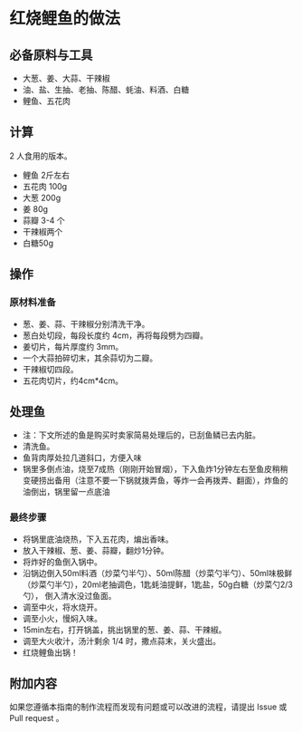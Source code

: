 # 红烧鲤鱼的做法

## 必备原料与工具

- 大葱、姜、大蒜、干辣椒
- 油、盐、生抽、老抽、陈醋、蚝油、料酒、白糖
- 鲤鱼、五花肉

## 计算

 2 人食用的版本。

* 鲤鱼 2斤左右
* 五花肉 100g
* 大葱 200g
* 姜 80g
* 蒜瓣 3-4 个
* 干辣椒两个
* 白糖50g

## 操作

### 原材料准备

* 葱、姜、蒜、干辣椒分别清洗干净。
* 葱白处切段，每段长度约 4cm，再将每段劈为四瓣。
* 姜切片，每片厚度约 3mm。
* 一个大蒜拍碎切末，其余蒜切为二瓣。
* 干辣椒切四段。
* 五花肉切片，约4cm*4cm。

## 处理鱼

* 注：下文所述的鱼是购买时卖家简易处理后的，已刮鱼鳞已去内脏。
* 清洗鱼。
* 鱼背肉厚处拉几道斜口，方便入味
* 锅里多倒点油，烧至7成热（刚刚开始冒烟），下入鱼炸1分钟左右至鱼皮稍稍变硬捞出备用（注意不要一下锅就拨弄鱼，等炸一会再拨弄、翻面），炸鱼的油倒出，锅里留一点底油

### 最终步骤

* 将锅里底油烧热，下入五花肉，煸出香味。
* 放入干辣椒、葱、姜、蒜瓣，翻炒1分钟。
* 将炸好的鱼倒入锅中。
* 沿锅边倒入50ml料酒（炒菜勺半勺）、50ml陈醋（炒菜勺半勺）、50ml味极鲜（炒菜勺半勺），20ml老抽调色，1匙蚝油提鲜，1匙盐，50g白糖（炒菜勺2/3勺）， 倒入清水没过鱼面。
* 调至中火，将水烧开。
* 调至小火，慢焖入味。
* 15min左右，打开锅盖，挑出锅里的葱、姜、蒜、干辣椒。
* 调至大火收汁，汤汁剩余 1/4 时，撒点蒜末，关火盛出。
* 红烧鲤鱼出锅！

## 附加内容

如果您遵循本指南的制作流程而发现有问题或可以改进的流程，请提出 Issue 或 Pull request 。
